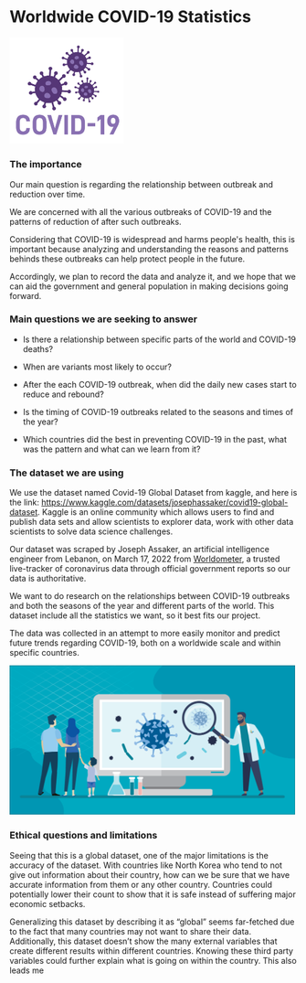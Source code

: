 # Worldwide COVID-19 Statistics

<img src="./www/covid19.png" alt="covid19" style="width:200px;"/>

### The importance

Our main question is regarding the relationship between outbreak and reduction over time.

We are concerned with all the various outbreaks of COVID-19 and the patterns of reduction of after such outbreaks.

Considering that COVID-19 is widespread and harms people's health, this is important because analyzing and understanding the reasons and patterns behinds these outbreaks can help protect people in the future.

Accordingly, we plan to record the data and analyze it, and we hope that we can aid the government and general population in making decisions going forward.

### Main questions we are seeking to answer

- Is there a relationship between specific parts of the world and COVID-19 deaths?

- When are variants most likely to occur?

- After the each COVID-19 outbreak, when did the daily new cases start to reduce and rebound?

- Is the timing of COVID-19 outbreaks related to the seasons and times of the year?

- Which countries did the best in preventing COVID-19 in the past, what was the pattern and what can we learn from it? 

### The dataset we are using

We use the dataset named Covid-19 Global Dataset from kaggle, and here is the link: <https://www.kaggle.com/datasets/josephassaker/covid19-global-dataset>. Kaggle is an online community which allows users to find and publish data sets and allow scientists to explorer data, work with other data scientists to solve data science challenges. 

Our dataset was scraped by Joseph Assaker, an artificial intelligence engineer from Lebanon, on March 17, 2022 from [Worldometer](https://www.worldometers.info/coronavirus/), a trusted live-tracker of coronavirus data through official government reports so our data is authoritative.

We want to do research on the relationships between COVID-19 outbreaks and both the seasons of the year and different parts of the world. This dataset include all the statistics we want, so it best fits our project.

The data was collected in an attempt to more easily monitor and predict future trends regarding COVID-19, both on a worldwide scale and within specific countries. 

<img src="./www/covid.png" alt="covid" style="width:500px;"/>

### Ethical questions and limitations 

Seeing that this is a global dataset, one of the major limitations is the accuracy of the dataset. With countries like North Korea who tend to not give out information about their country, how can we be sure that we have accurate information from them or any other country. Countries could potentially lower their count to show that it is safe instead of suffering major economic setbacks. 

Generalizing this dataset by describing it as “global” seems far-fetched due to the fact that many countries may not want to share their data. Additionally, this dataset doesn’t show the many external variables that create different results within different countries. Knowing these third party variables could further explain what is going on within the country. This also leads me

